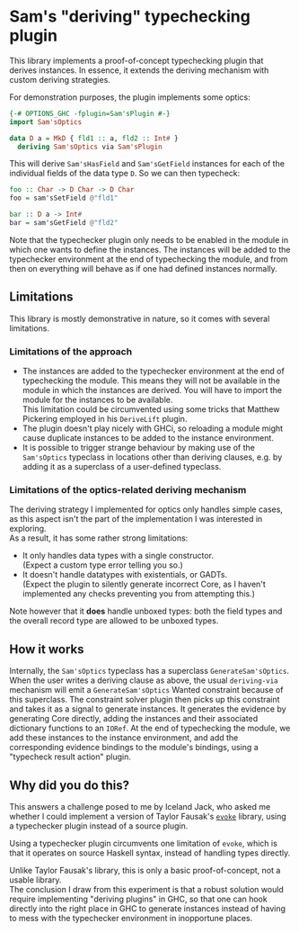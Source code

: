 
# Sam's "deriving" typechecking plugin

This library implements a proof-of-concept typechecking plugin that
derives instances. In essence, it extends the deriving mechanism
with custom deriving strategies.  

For demonstration purposes, the plugin implements some optics:

```haskell
{-# OPTIONS_GHC -fplugin=Sam'sPlugin #-}
import Sam'sOptics

data D a = MkD { fld1 :: a, fld2 :: Int# }
  deriving Sam'sOptics via Sam'sPlugin
```

This will derive `Sam'sHasField` and `Sam'sGetField` instances for each of
the individual fields of the data type `D`. So we can then typecheck:

```haskell
foo :: Char -> D Char -> D Char
foo = sam'sSetField @"fld1"

bar :: D a -> Int#
bar = sam'sGetField @"fld2"
```

Note that the typechecker plugin only needs to be enabled in the module in
which one wants to define the instances. The instances will be added to the
typechecker environment at the end of typechecking the module, and from then on
everything will behave as if one had defined instances normally.

## Limitations

This library is mostly demonstrative in nature, so it comes with several
limitations.

### Limitations of the approach

- The instances are added to the typechecker environment at the end of
  typechecking the module. This means they will not be available in the module
  in which the instances are derived. You will have to import the module for the
  instances to be available.  
  This limitation could be circumvented using some tricks that Matthew Pickering
  employed in his `DeriveLift` plugin.
- The plugin doesn't play nicely with GHCi, so reloading a module might cause
  duplicate instances to be added to the instance environment.
- It is possible to trigger strange behaviour by making use of the
  `Sam'sOptics` typeclass in locations other than deriving clauses, e.g.
  by adding it as a superclass of a user-defined typeclass.

### Limitations of the optics-related deriving mechanism

The deriving strategy I implemented for optics only handles simple cases, as
this aspect isn't the part of the implementation I was interested in exploring.  
As a result, it has some rather strong limitations:

- It only handles data types with a single constructor.  
  (Expect a custom type error telling you so.)
- It doesn't handle datatypes with existentials, or GADTs.  
  (Expect the plugin to silently generate incorrect Core, as I haven't
  implemented any checks preventing you from attempting this.)

Note however that it **does** handle unboxed types: both the field types and
the overall record type are allowed to be unboxed types.

## How it works

Internally, the `Sam'sOptics` typeclass has a superclass `GenerateSam'sOptics`.
When the user writes a deriving clause as above, the usual `deriving-via`
mechanism will emit a `GenerateSam'sOptics` Wanted constraint because of this
superclass. The constraint solver plugin then picks up this constraint and takes
it as a signal to generate instances. It generates the evidence by generating
Core directly, adding the instances and their associated dictionary functions
to an `IORef`. At the end of typechecking the module, we add these instances to
the instance environment, and add the corresponding evidence bindings to the
module's bindings, using a "typecheck result action" plugin.

## Why did you do this?

This answers a challenge posed to me by Iceland Jack, who asked me whether I
could implement a version of Taylor Fausak's [`evoke`](https://hackage.haskell.org/package/evoke)
library, using a typechecker plugin instead of a source plugin.

Using a typechecker plugin circumvents one limitation of `evoke`, which is that
it operates on source Haskell syntax, instead of handling types directly.

Unlike Taylor Fausak's library, this is only a basic proof-of-concept, not a
usable library.  
The conclusion I draw from this experiment is that a robust solution would
require implementing "deriving plugins" in GHC, so that one can hook directly
into the right place in GHC to generate instances instead of having to mess
with the typechecker environment in inopportune places.
